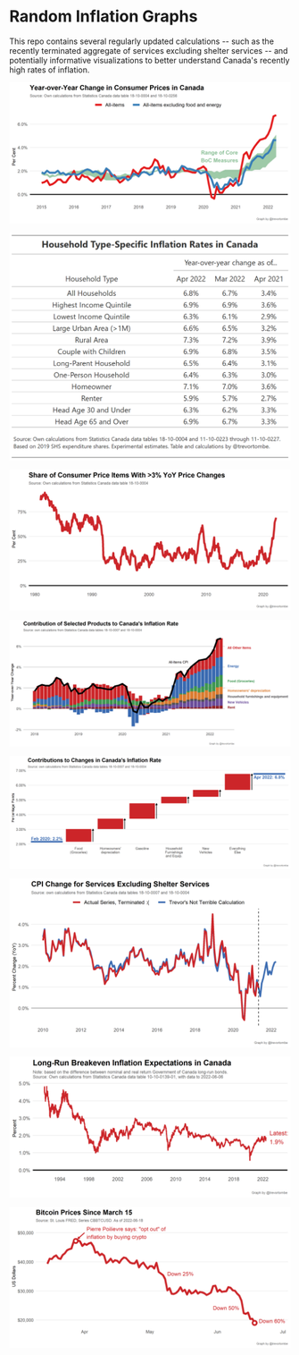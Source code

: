 # Random Inflation Graphs

This repo contains several regularly updated calculations -- such as the recently terminated aggregate of services excluding shelter services -- and potentially informative visualizations to better understand Canada's recently high rates of inflation.

![](Plots/CoreInflation.png)

![](Plots/PersonalInflation.png)

![](Plots/ProductShare3Plus.png)

![](Plots/MainDecomposition.png)

![](Plots/ChangeFeb2020.png)

![](Plots/ServicesExShelter.png)

![](Plots/Expectations.png)

![](Plots/Bitcoin.png)
